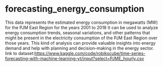# forecasting_energy_consumption
This data represents the estimated energy consumption in megawatts (MW) for the PJM East Region for the years 2001 to 2018
It can be used  to analyze energy consumption trends, seasonal variations, and other patterns that might be present in the electricity consumption of the PJM East Region over those years. This kind of analysis can provide valuable insights into energy demand and help with planning and decision-making in the energy sector.
link to dataset:https://www.kaggle.com/code/robikscube/time-series-forecasting-with-machine-learning-yt/input?select=PJME_hourly.csv
